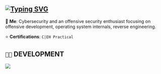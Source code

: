 ## [![Typing SVG](https://readme-typing-svg.demolab.com?font=Iosevka&size=30&duration=2000&pause=2000&color=41B883&vCenter=true&width=210&height=35&lines=hey%2C+it's+Kradd+)](https://git.io/typing-svg)


💬 **Me**: Cybersecurity and an offensive security enthusiast focusing on offensive development, operating system internals, reverse engineering.


⭐ **Certifications**: `C|EH Practical`


## `👨‍💻` DEVELOPMENT
[![](https://skillicons.dev/icons?i=c,cpp,python,bash,powershell,visualstudio,vscode,linux)](https://skillicons.dev)
